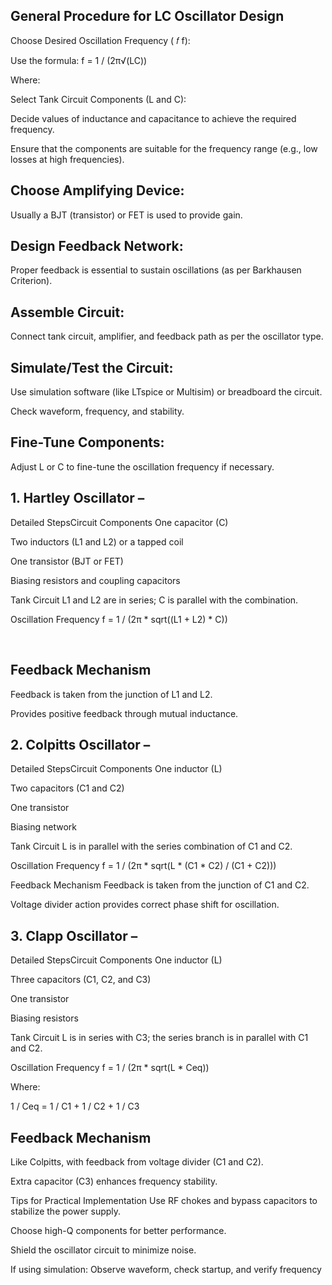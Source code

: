 
## General Procedure for LC Oscillator Design
Choose Desired Oscillation Frequency (
𝑓
f):

Use the formula:
f = 1 / (2π√(LC))

 
Where:
 
Select Tank Circuit Components (L and C):

Decide values of inductance and capacitance to achieve the required frequency.

Ensure that the components are suitable for the frequency range (e.g., low losses at high frequencies).

## Choose Amplifying Device:

Usually a BJT (transistor) or FET is used to provide gain.

## Design Feedback Network:

Proper feedback is essential to sustain oscillations (as per Barkhausen Criterion).

## Assemble Circuit:

Connect tank circuit, amplifier, and feedback path as per the oscillator type.

## Simulate/Test the Circuit:

Use simulation software (like LTspice or Multisim) or breadboard the circuit.

Check waveform, frequency, and stability.

## Fine-Tune Components:

Adjust L or C to fine-tune the oscillation frequency if necessary.

## 1. Hartley Oscillator –
Detailed StepsCircuit Components
One capacitor (C)

Two inductors (L1 and L2) or a tapped coil

One transistor (BJT or FET)

Biasing resistors and coupling capacitors

Tank Circuit
L1 and L2 are in series; C is parallel with the combination.

Oscillation Frequency
f = 1 / (2π * sqrt((L1 + L2) * C))

​
 
## Feedback Mechanism
Feedback is taken from the junction of L1 and L2.

Provides positive feedback through mutual inductance.

## 2. Colpitts Oscillator –
Detailed StepsCircuit Components
One inductor (L)

Two capacitors (C1 and C2)

One transistor

Biasing network

Tank Circuit
L is in parallel with the series combination of C1 and C2.

Oscillation Frequency
f = 1 / (2π * sqrt(L * (C1 * C2) / (C1 + C2)))
 
Feedback Mechanism
Feedback is taken from the junction of C1 and C2.

Voltage divider action provides correct phase shift for oscillation.

## 3. Clapp Oscillator – 
Detailed StepsCircuit Components
One inductor (L)

Three capacitors (C1, C2, and C3)

One transistor

Biasing resistors

Tank Circuit
L is in series with C3; the series branch is in parallel with C1 and C2.

Oscillation Frequency
f = 1 / (2π * sqrt(L * Ceq))

Where:

1 / Ceq = 1 / C1 + 1 / C2 + 1 / C3
 
## Feedback Mechanism
Like Colpitts, with feedback from voltage divider (C1 and C2).

Extra capacitor (C3) enhances frequency stability.

Tips for Practical Implementation
Use RF chokes and bypass capacitors to stabilize the power supply.

Choose high-Q components for better performance.

Shield the oscillator circuit to minimize noise.

If using simulation: Observe waveform, check startup, and verify frequency

